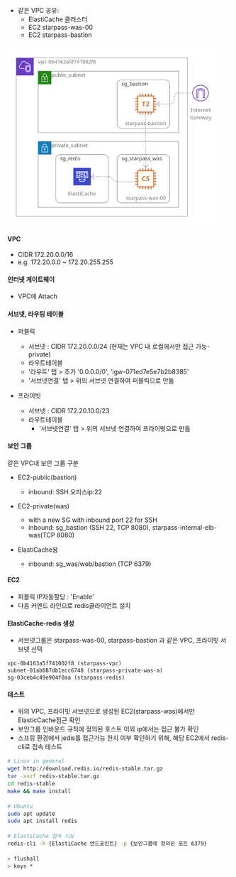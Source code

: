 
- 같은 VPC 공유:
  - ElastiCache 클러스터
  - EC2 starpass-was-00
  - EC2 starpass-bastion

<!-- ![VPC with public and private subnets](https://docs.aws.amazon.com/vpc/latest/userguide/images/nat-gateway-diagram.png) -->


<!-- ![elasticache_and_ec2](https://docs.aws.amazon.com/AmazonElastiCache/latest/mem-ug/images/ElastiCache-inVPC-AccessedByEC2-SameVPC.png) -->

![diagram](./assets/images/ElastiCache.jpg)

#### VPC
- CIDR 172.20.0.0/16
- e.g. 172.20.0.0 ~ 172.20.255.255


#### 인터넷 게이트웨이
- VPC에 Attach

#### 서브넷, 라우팅 테이블
- 퍼블릭
  - 서브넷 : CIDR 172.20.0.0/24 (현재는 VPC 내 로컬에서만 접근 가능-private)
  - 라우트테이블
  - '라우트' 탭 > 추가 '0.0.0.0/0', 'igw-071ed7e5e7b2b8385'
  - '서브넷연결' 탭 > 위의 서브넷 연결하여 퍼블릭으로 만듦

- 프라이빗
  - 서브넷 : CIDR 172.20.10.0/23
  - 라우트테이블
    - '서브넷연결' 탭 > 위의 서브넷 연결하여 프라이빗으로 만듦

#### 보안 그룹
같은 VPC내 보안 그룹 구분

- EC2-public(bastion)
  - inbound: SSH 오피스ip:22

- EC2-private(was)
  - with a new SG with inbound port 22 for SSH
  - inbound: sg_bastion (SSH 22, TCP 8080), starpass-internal-elb-was(TCP 8080)

- ElastiCache용
  - inbound: sg_was/web/bastion (TCP 6379)

#### EC2
- 퍼블릭 IP자동할당 : 'Enable'
- 다음 커멘드 라인으로 redis클라이언트 설치


#### ElastiCache-redis 생성
- 서브넷그룹은 starpass-was-00, starpass-bastion 과 같은 VPC, 프라이빗 서브넷 선택
```
vpc-0b4163a5f741002f8 (starpass-vpc) 
subnet-01ab087db1ecc6748 (starpass-private-was-a) 
sg-03ceb4c49e904f0aa (starpass-redis)
```

#### 테스트
- 위의 VPC, 프라이빗 서브넷으로 생성된 EC2(starpass-was)에서만 ElasticCache접근 확인
- 보안그룹 인바운드 규칙에 정의된 호스트 이외 ip에서는 접근 불가 확인
- 스프링 환경에서 jedis를 접근가능 한지 여부 확인하기 위해, 해당 EC2에서 redis-cli로 접속 테스트

```sh
# Linux in general
wget http://download.redis.io/redis-stable.tar.gz
tar -xvzf redis-stable.tar.gz
cd redis-stable
make && make install

# Ubuntu
sudo apt update
sudo apt install redis

# ElastiCache 접속 시도
redis-cli -h {ElastiCache 엔드포인트} -p {보안그룹에 정의된 포트 6379}

> flushall
> keys *
```
